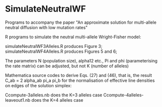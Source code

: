 # SimulateNeutralWF
Programs to accompany the paper "An approximate solution for multi-allele neutral diffusion with low mutation rates"

R programs to simulate the neutral multi-allele Wright-Fisher model:

simulateNeutralWF3Alleles.R produces Figure 3;
simulateNeutralWF4Alleles.R produces Figures 5 and 6;

The parameters 
  N (population size), 
  alpha12 etc., Pi and phi (parameterising the rate matrix)
can be adjusted, but not K (number of alleles)

Mathematica source codes to derive Eqs. (27) and (46), that is, the result
  C_ab = 2 alpha_ab pi_a pi_b 
for the normalisation of effective line densities on edges of the solution simplex:

Ccompute-3alleles.nb           does the K=3 alleles case
Ccompute-4alleles-leaveout1.nb does the K=4 alleles case
